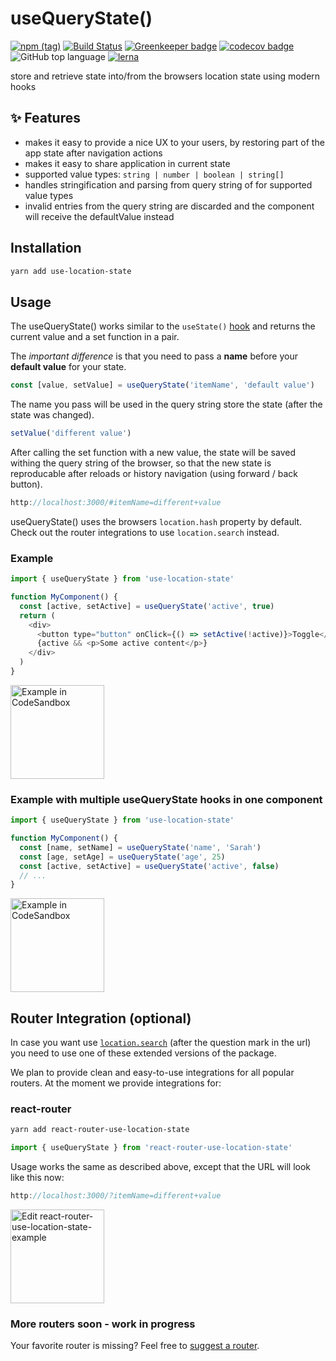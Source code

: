 # useQueryState()

[![npm (tag)](https://img.shields.io/npm/v/use-location-state/latest.svg)](https://www.npmjs.com/package/use-location-state)
[![Build Status](https://travis-ci.com/xiel/location-state.svg?branch=master)](https://travis-ci.com/xiel/location-state)
[![Greenkeeper badge](https://badges.greenkeeper.io/xiel/location-state.svg)](https://greenkeeper.io/)
[![codecov badge](https://img.shields.io/codecov/c/github/xiel/location-state/master.svg?color=hotpink)](https://codecov.io/gh/xiel/location-state)
![GitHub top language](https://img.shields.io/github/languages/top/xiel/location-state.svg)
[![lerna](https://img.shields.io/badge/maintained%20with-lerna-cc00ff.svg)](https://lerna.js.org/)

store and retrieve state into/from the browsers location state using modern hooks

## ✨ Features

- makes it easy to provide a nice UX to your users, by restoring part of the app state after navigation actions
- makes it easy to share application in current state
- supported value types: `string | number | boolean | string[]`
- handles stringification and parsing from query string of for supported value types
- invalid entries from the query string are discarded and the component will receive the defaultValue instead

## Installation

```bash
yarn add use-location-state
```

## Usage

The useQueryState() works similar to the `useState()` [hook](https://reactjs.org/docs/hooks-overview.html#state-hook) and returns the current value and a set function in a pair.

The *important difference* is that you need to pass a __name__ before your __default value__ for your state.

```javascript
const [value, setValue] = useQueryState('itemName', 'default value')
```
The name you pass will be used in the query string store the state (after the state was changed).

```javascript
setValue('different value')
```
After calling the set function with a new value, the state will be saved withing the query string of the browser, so that the new state is reproducable after reloads or history navigation (using forward / back button).

```javascript
http://localhost:3000/#itemName=different+value
```

useQueryState() uses the browsers `location.hash` property by default.
Check out the router integrations to use `location.search` instead.

### Example
```javascript
import { useQueryState } from 'use-location-state'

function MyComponent() {
  const [active, setActive] = useQueryState('active', true)
  return (
    <div>
      <button type="button" onClick={() => setActive(!active)}>Toggle</button>
      {active && <p>Some active content</p>}
    </div>
  )
}
```
<a href="https://codesandbox.io/embed/zqm4o19yrx">
  <img width="150" alt="Example in CodeSandbox" src="https://codesandbox.io/static/img/play-codesandbox.svg">
</a>


### Example with multiple useQueryState hooks in one component

```javascript
import { useQueryState } from 'use-location-state'

function MyComponent() {
  const [name, setName] = useQueryState('name', 'Sarah')
  const [age, setAge] = useQueryState('age', 25)
  const [active, setActive] = useQueryState('active', false)
  // ...
}
```
<a href="https://codesandbox.io/embed/github/xiel/location-state/tree/master/src/examples/use-location-state/01-simple?fontsize=14&module=%2Fsrc%2Fpages%2FQueryStateDemo.tsx">
  <img width="150" alt="Example in CodeSandbox" src="https://codesandbox.io/static/img/play-codesandbox.svg">
</a>

## Router Integration (optional)

In case you want use [`location.search`](https://developer.mozilla.org/en-US/docs/Web/API/Location/search) (after the question mark in the url) you need to use one of these extended versions of the package.

We plan to provide clean and easy-to-use integrations for all popular routers. 
At the moment we provide integrations for:

### react-router

```bash
yarn add react-router-use-location-state
```
```javascript
import { useQueryState } from 'react-router-use-location-state'
```
Usage works the same as described above, except that the URL will look like this now:
```javascript
http://localhost:3000/?itemName=different+value
```
<a href="https://codesandbox.io/s/github/xiel/location-state/tree/master/src/examples/react-router-use-location-state?fontsize=14&module=%2Fsrc%2Fpages%2FQueryStateDemo.tsx">
  <img width="150" alt="Edit react-router-use-location-state-example" src="https://codesandbox.io/static/img/play-codesandbox.svg">
</a>

### More routers soon - work in progress

Your favorite router is missing? Feel free to [suggest a router](https://github.com/xiel/location-state/issues).
